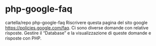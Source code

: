 # php-google-faq

cartella/repo php-google-faq
Riscrivere questa pagina del sito google
https://policies.google.com/faq.
Ci sono diverse domande con relative risposte.
Gestire il “Database” e la visualizzazione di queste domande e risposte con PHP.
